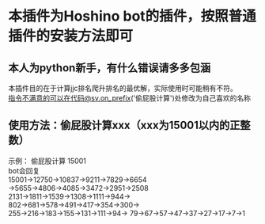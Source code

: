 本插件为Hoshino bot的插件，按照普通插件的安装方法即可
===
本人为python新手，有什么错误请多多包涵
----
本插件目的在于计算jjc排名爬升排名的最优解，实际使用时可能稍有不符。<br>
指令不满意的可以在代码@sv.on_prefix('偷屁股计算')处修改为自己喜欢的名称<br>


使用方法：偷屁股计算xxx（xxx为15001以内的正整数）
-----
示例：
偷屁股计算 15001<br>
bot会回复 <br>
15001→12750→10837→9211→7829→6654
→5655→4806→4085→3472→2951→2508
2131→1811→1539→1308→1111→944→
802→681→578→491→417→354→300→
255→216→183→155→131→111→94→
79→67→57→47→37→27→17→7→1

